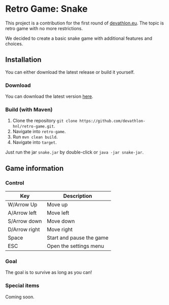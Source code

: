 # Retro Game: Snake
This project is a contribution for the first round of [devathlon.eu](https://devathlon.eu).
The topic is retro game with no more restrictions.

We decided to create a basic snake game with additional features and choices.

## Installation
You can either download the latest release or build it yourself.

### Download
You can download the latest version [here](https://www.duden.de/rechtschreibung/To_do).

### Build (with Maven)
1. Clone the repository `git clone https://github.com/devathlon-hnl/retro-game.git`.
2. Navigate into `retro-game`.
3. Run `mvn clean build`.
4. Navigate into `target`.

Just run the jar `snake.jar` by double-click or `java -jar snake-jar`.

## Game information
### Control
| Key           | Description              |
|---------------|--------------------------|
| W/Arrow Up    | Move up                  |
| A/Arrow left  | Move left                |
| S/Arrow down  | Move down                |
| D/Arrow right | Move right               |
| Space         | Start and pause the game |
| ESC           | Open the settings menu   |

### Goal
The goal is to survive as long as you can!

### Special items
Coming soon.